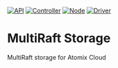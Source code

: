 [![API](https://github.com/atomix/multi-raft-storage/actions/workflows/api.yml/badge.svg)](https://github.com/atomix/runtime/actions/workflows/api.yml)
[![Controller](https://github.com/atomix/multi-raft-storage/actions/workflows/controller.yml/badge.svg)](https://github.com/atomix/multi-raft-storage/actions/workflows/controller.yml)
[![Node](https://github.com/atomix/multi-raft-storage/actions/workflows/node.yml/badge.svg)](https://github.com/atomix/multi-raft-storage/actions/workflows/node.yml)
[![Driver](https://github.com/atomix/multi-raft-storage/actions/workflows/driver.yml/badge.svg)](https://github.com/atomix/multi-raft-storage/actions/workflows/driver.yml)

# MultiRaft Storage

MultiRaft storage for Atomix Cloud
